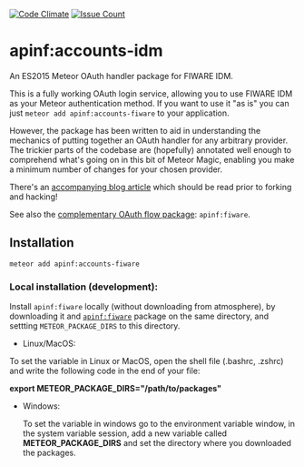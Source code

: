 [![Code Climate](https://codeclimate.com/github/apinf/apinf-accounts-fiware/badges/gpa.svg)](https://codeclimate.com/github/apinf/apinf-accounts-fiware)
[![Issue Count](https://codeclimate.com/github/apinf/apinf-accounts-fiware/badges/issue_count.svg)](https://codeclimate.com/github/apinf/apinf-accounts-fiware)

# apinf:accounts-idm

An ES2015 Meteor OAuth handler package for FIWARE IDM.

This is a fully working OAuth login service, allowing you to use FIWARE IDM as your Meteor authentication method. If you want to use it "as is" you can just `meteor add apinf:accounts-fiware` to your application.

However, the package has been written to aid in understanding the mechanics of putting together an OAuth handler for any arbitrary provider. The trickier parts of the codebase are (hopefully) annotated well enough to comprehend what's going on in this bit of Meteor Magic, enabling you make a minimum number of changes for your chosen provider.

There's an [accompanying blog article](http://robfallows.github.io/2015/12/17/writing-an-oauth-2-handler.html) which should be read prior to forking and hacking!

See also the [complementary OAuth flow package](https://github.com/apinf/apinf-fiware): `apinf:fiware`.

## Installation

`meteor add apinf:accounts-fiware`

### Local installation (development):

Install `apinf:fiware` locally (without downloading from atmosphere), by downloading it and [`apinf:fiware`](https://github.com/apinf/apinf-fiware) package on the same directory, and settting `METEOR_PACKAGE_DIRS` to this directory.

- Linux/MacOS:

 To set the variable in Linux or MacOS, open the shell file (.bashrc, .zshrc) and write the following code in the end of your file:

  **export METEOR_PACKAGE_DIRS="/path/to/packages"**

- Windows:

  To set the variable in windows go to the environment variable window, in the system variable session, add a new variable called **METEOR_PACKAGE_DIRS** and set the directory where you downloaded the packages.